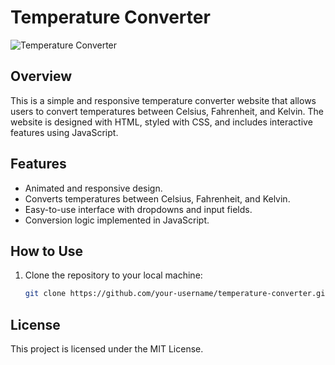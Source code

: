 # Temperature Converter

![Temperature Converter](link/to/temperature_converter_mobile_view.jpeg)

## Overview

This is a simple and responsive temperature converter website that allows users to convert temperatures between Celsius, Fahrenheit, and Kelvin. The website is designed with HTML, styled with CSS, and includes interactive features using JavaScript.

## Features

- Animated and responsive design.
- Converts temperatures between Celsius, Fahrenheit, and Kelvin.
- Easy-to-use interface with dropdowns and input fields.
- Conversion logic implemented in JavaScript.

## How to Use

1. Clone the repository to your local machine:

   ```bash
   git clone https://github.com/your-username/temperature-converter.git
## License
This project is licensed under the MIT License.
